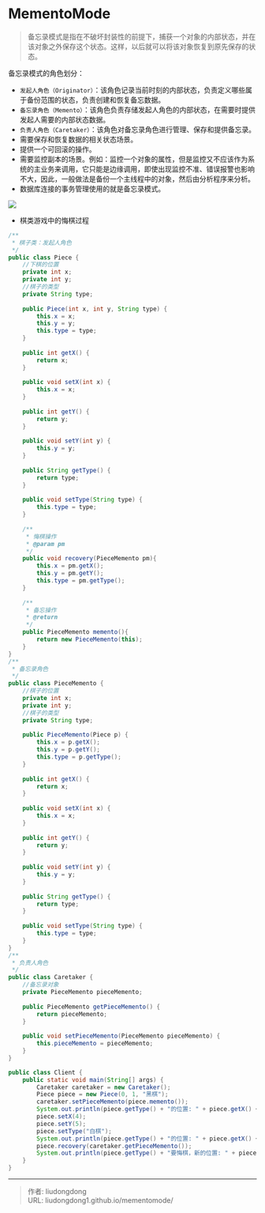 # MementoMode


> 备忘录模式是指在不破坏封装性的前提下，捕获一个对象的内部状态，并在该对象之外保存这个状态。这样，以后就可以将该对象恢复到原先保存的状态。

   备忘录模式的角色划分：

- `发起人角色（Originator）`：该角色记录当前时刻的内部状态，负责定义哪些属于备份范围的状态，负责创建和恢复备忘数据。
- `备忘录角色（Memento）`：该角色负责存储发起人角色的内部状态，在需要时提供发起人需要的内部状态数据。
- `负责人角色（Caretaker）`：该角色对备忘录角色进行管理、保存和提供备忘录。
- 需要保存和恢复数据的相关状态场景。
- 提供一个可回滚的操作。
- 需要监控副本的场景。例如：监控一个对象的属性，但是监控又不应该作为系统的主业务来调用，它只能是边缘调用，即使出现监控不准、错误报警也影响不大，因此，一般做法是备份一个主线程中的对象，然后由分析程序来分析。
- 数据库连接的事务管理使用的就是备忘录模式。

![](https://gitee.com/github-25970295/blogpictureV2/raw/master/image-20210306125655710.png)

- 棋类游戏中的悔棋过程

```java
/**
 * 棋子类：发起人角色
 */
public class Piece {
    //下棋的位置
    private int x;
    private int y;
    //棋子的类型
    private String type;
 
    public Piece(int x, int y, String type) {
        this.x = x;
        this.y = y;
        this.type = type;
    }
 
    public int getX() {
        return x;
    }
 
    public void setX(int x) {
        this.x = x;
    }
 
    public int getY() {
        return y;
    }
 
    public void setY(int y) {
        this.y = y;
    }
 
    public String getType() {
        return type;
    }
 
    public void setType(String type) {
        this.type = type;
    }
 
    /**
     * 悔棋操作
     * @param pm
     */
    public void recovery(PieceMemento pm){
        this.x = pm.getX();
        this.y = pm.getY();
        this.type = pm.getType();
    }
 
    /**
     * 备忘操作
     * @return
     */
    public PieceMemento memento(){
        return new PieceMemento(this);
    }
}
/**
 * 备忘录角色
 */
public class PieceMemento {
    //棋子的位置
    private int x;
    private int y;
    //棋子的类型
    private String type;
 
    public PieceMemento(Piece p) {
        this.x = p.getX();
        this.y = p.getY();
        this.type = p.getType();
    }
 
    public int getX() {
        return x;
    }
 
    public void setX(int x) {
        this.x = x;
    }
 
    public int getY() {
        return y;
    }
 
    public void setY(int y) {
        this.y = y;
    }
 
    public String getType() {
        return type;
    }
 
    public void setType(String type) {
        this.type = type;
    }
}
/**
 * 负责人角色
 */
public class Caretaker {
    //备忘录对象
    private PieceMemento pieceMemento;
 
    public PieceMemento getPieceMemento() {
        return pieceMemento;
    }
 
    public void setPieceMemento(PieceMemento pieceMemento) {
        this.pieceMemento = pieceMemento;
    }
}

public class Client {
    public static void main(String[] args) {
        Caretaker caretaker = new Caretaker();
        Piece piece = new Piece(0, 1, "黑棋");
        caretaker.setPieceMemento(piece.memento());
        System.out.println(piece.getType() + "的位置: " + piece.getX() + " : " +  piece.getY());
        piece.setX(4);
        piece.setY(5);
        piece.setType("白棋");
        System.out.println(piece.getType() + "的位置: " + piece.getX() + " : " +  piece.getY());
        piece.recovery(caretaker.getPieceMemento());
        System.out.println(piece.getType() + "要悔棋，新的位置: " + piece.getX() + " : " +  piece.getY());
    }
}
```



---

> 作者: liudongdong  
> URL: liudongdong1.github.io/mementomode/  

